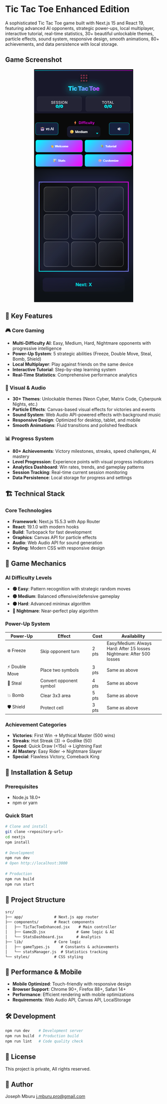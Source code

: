 # Tic Tac Toe Enhanced Edition

A sophisticated Tic Tac Toe game built with Next.js 15 and React 19, featuring advanced AI opponents, strategic power-ups, local multiplayer, interactive tutorial, real-time statistics, 30+ beautiful unlockable themes, particle effects, sound system, responsive design, smooth animations, 80+ achievements, and data persistence with local storage.

## Game Screenshot

<div align="center">
  <img src="/public/game.png" alt="Game Screenshot">
</div>

## 🌟 Key Features

### 🎮 Core Gaming
- **Multi-Difficulty AI**: Easy, Medium, Hard, Nightmare opponents with progressive intelligence
- **Power-Up System**: 5 strategic abilities (Freeze, Double Move, Steal, Bomb, Shield)
- **Local Multiplayer**: Play against friends on the same device
- **Interactive Tutorial**: Step-by-step learning system
- **Real-Time Statistics**: Comprehensive performance analytics

### 🎨 Visual & Audio
- **30+ Themes**: Unlockable themes (Neon Cyber, Matrix Code, Cyberpunk Nights, etc.)
- **Particle Effects**: Canvas-based visual effects for victories and events
- **Sound System**: Web Audio API-powered effects with background music
- **Responsive Design**: Optimized for desktop, tablet, and mobile
- **Smooth Animations**: Fluid transitions and polished feedback

### 📊 Progress System
- **80+ Achievements**: Victory milestones, streaks, speed challenges, AI mastery
- **Level Progression**: Experience points with visual progress indicators
- **Analytics Dashboard**: Win rates, trends, and gameplay patterns
- **Session Tracking**: Real-time current session monitoring
- **Data Persistence**: Local storage for progress and settings

## 🏗️ Technical Stack

### Core Technologies
- **Framework**: Next.js 15.5.3 with App Router
- **React**: 19.1.0 with modern hooks
- **Build**: Turbopack for fast development
- **Graphics**: Canvas API for particle effects
- **Audio**: Web Audio API for sound generation
- **Styling**: Modern CSS with responsive design

## 🎯 Game Mechanics

### AI Difficulty Levels
- **🟢 Easy**: Pattern recognition with strategic random moves
- **🟡 Medium**: Balanced offensive/defensive gameplay
- **🟠 Hard**: Advanced minimax algorithm
- **🔴 Nightmare**: Near-perfect play algorithm

### Power-Up System
| Power-Up | Effect | Cost | Availability |
|----------|---------|------|-------------|
| ❄️ Freeze | Skip opponent turn | 2 pts | Easy/Medium: Always<br>Hard: After 15 losses<br>Nightmare: After 500 losses |
| ⚡ Double Move | Place two symbols | 3 pts | Same as above |
| 🔄 Steal | Convert opponent symbol | 4 pts | Same as above |
| 💥 Bomb | Clear 3x3 area | 5 pts | Same as above |
| 🛡️ Shield | Protect cell | 3 pts | Same as above |

### Achievement Categories
- **Victories**: First Win → Mythical Master (500 wins)
- **Streaks**: Hot Streak (3) → Godlike (50)
- **Speed**: Quick Draw (<15s) → Lightning Fast
- **AI Mastery**: Easy Rider → Nightmare Slayer
- **Special**: Flawless Victory, Comeback King

## 🚀 Installation & Setup

### Prerequisites
- Node.js 18.0+
- npm or yarn

### Quick Start
```bash
# Clone and install
git clone <repository-url>
cd nextjs
npm install

# Development
npm run dev
# Open http://localhost:3000

# Production
npm run build
npm run start
```

## 📁 Project Structure
```
src/
├── app/              # Next.js app router
├── components/       # React components
│   ├── TicTacToeEnhanced.jsx    # Main controller
│   ├── Game2D.jsx              # Game logic & AI
│   └── StatsDashboard.jsx      # Analytics
├── lib/              # Core logic
│   ├── gameTypes.js     # Constants & achievements
│   └── statsManager.js  # Statistics tracking
└── styles/           # CSS styling
```

## 📱 Performance & Mobile

- **Mobile Optimized**: Touch-friendly with responsive design
- **Browser Support**: Chrome 90+, Firefox 88+, Safari 14+
- **Performance**: Efficient rendering with mobile optimizations
- **Requirements**: Web Audio API, Canvas API, LocalStorage

## 🛠️ Development
```bash
npm run dev    # Development server
npm run build  # Production build
npm run lint   # Code quality check
```

## 📄 License
This project is private, All rights reserved.

## 📝 Author
Joseph Mburu <j.mburu.pro@gmail.com>


